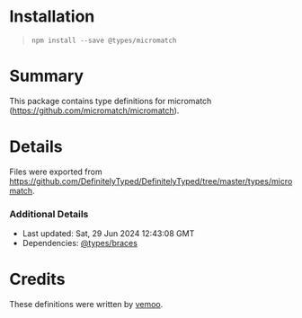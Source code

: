 # Installation
> `npm install --save @types/micromatch`

# Summary
This package contains type definitions for micromatch (https://github.com/micromatch/micromatch).

# Details
Files were exported from https://github.com/DefinitelyTyped/DefinitelyTyped/tree/master/types/micromatch.

### Additional Details
 * Last updated: Sat, 29 Jun 2024 12:43:08 GMT
 * Dependencies: [@types/braces](https://npmjs.com/package/@types/braces)

# Credits
These definitions were written by [vemoo](https://github.com/vemoo).
